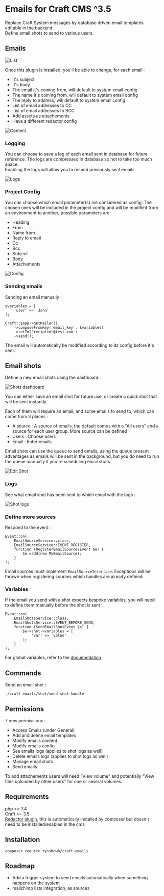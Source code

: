 # Emails for Craft CMS ^3.5

Replace Craft System messages by database driven email templates editable in the backend.  
Define email shots to send to various users.

## Emails

![List](/images/list.png)

Once this plugin is installed, you'll be able to change, for each email :
- It's subject
- It's body
- The email it's coming from, will default to system email config
- The name it's coming from, will default to system email config
- The reply to address, will default to system email config
- List of email addresses to CC
- List of email addresses to BCC
- Add assets as attachements
- Have a different redactor config

![Content](/images/content.png)

### Logging

You can choose to save a log of each email sent in database for future reference. The logs are compressed in database so not to take too much space.  
Enabling the logs will allow you to resend previously sent emails.

![Logs](/images/logs.png)

### Project Config

You can choose which email parameter(s) are considered as config. The chosen ones will be included in the project config and will be modified from an environment to another, possible parameters are:
- Heading
- From
- Name from
- Reply to email
- Cc
- Bcc
- Subject
- Body
- Attachements

![Config](/images/config.png)

### Sending emails

Sending an email manually :

```
$variables = [
    'user' => 'John'
];

Craft::$app->getMailer()
    ->composeFromKey('email_key', $variables)
    ->setTo('recipient@test.com')
    ->send();
```

The email will automatically be modified according to its config before it's sent.

## Email shots

Define a new email shots using the dashboard :

![Shots dashboard](/images/shots.png)

You can either save an email shot for future use, or create a quick shot that will be sent instantly.

Each of them will require an email, and some emails to send to, which can come from 3 places :
- A source : A source of emails, the default comes with a "All users" and a source for each user group. More source can be defined
- Users : Choose users
- Email : Enter emails

Email shots can use the queue to send emails, using the queue present advantages as emails will be sent in the background, but you do need to run the queue manually if you're scheduling email shots.

![Edit Shot](/images/shot.png)

### Logs

See what email shot has been sent to which email with the logs :

![Shot logs](/images/shot-logs.png)

### Define more sources

Respond to the event :

```
Event::on(
    EmailSourceService::class,
    EmailSourceService::EVENT_REGISTER,
    function (RegisterEmailSourcesEvent $e) {
        $e->add(new MyEmailSource);
    }
);
```

Email sources must implement `EmailSourceInterface`. Exceptions will be thrown when registering sources which handles are already defined.

### Variables

If the email you send with a shot expects bespoke variables, you will need to define them manually before the shot is sent :

```
Event::on(
    EmailShotsService::class,
    EmailShotsService::EVENT_BEFORE_SEND,
    function (SendEmailShotEvent $e) {
        $e->shot->variables = [
            'var' => 'value'
        ];
    }
);
```

For global variables, refer to the [documentation](https://craftcms.com/docs/3.x/dev/global-variables.html#craft)

## Commands

Send an email shot :

`./craft emails/shot/send shot-handle`

## Permissions

7 new permissions :

- Access Emails (under General)
- Add and delete email templates
- Modify emails content
- Modify emails config 
- See emails logs (applies to shot logs as well)
- Delete emails logs (applies to shot logs as well)
- Manage email shots
- Send emails

To add attachements users will need "View volume" and potentially "View files uploaded by other users" for one or several volumes.

## Requirements

php >= 7.4  
Craft >= 3.5  
[Redactor plugin](https://plugins.craftcms.com/redactor), this is automatically installed by composer but doesn't need to be installed/enabled in the cms

## Installation

`composer require ryssbowh/craft-emails`

## Roadmap

- Add a trigger system to send emails automatically when something happens on the system
- mailchimp lists integration, as sources